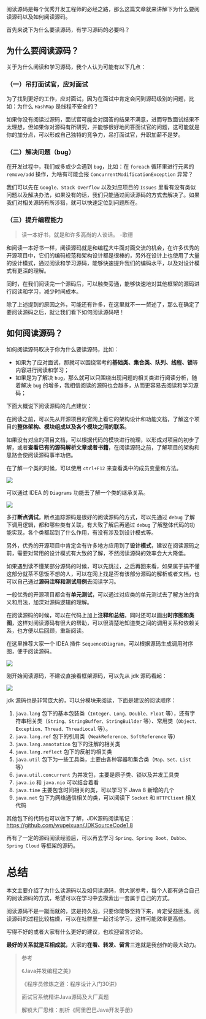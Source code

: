 阅读源码是每个优秀开发工程师的必经之路，那么这篇文章就来讲解下为什么要阅读源码以及如何阅读源码。

首先来说下为什么要读源码，有学习源码的必要吗？

## 为什么要阅读源码？

关于为什么阅读和学习源码，我个人认为可能有以下几点：

### （一）吊打面试官，应对面试

为了找到更好的工作，应对面试，因为在面试中肯定会问到源码级别的问题，比如：为什么 `HashMap` 是线程不安全的？

如果你没有阅读过源码，面试官可能会对回答的结果不满意，进而导致面试结果不太理想，但如果你对源码有所研究，并能够很好地问答面试官的问题，这可能就是你的加分点，可以形成自己独特的竞争力，吊打面试官，升职加薪不是梦。

### （二）解决问题（bug）

在开发过程中，我们或多或少会遇到 `bug`，比如：在 `foreach` 循环里进行元素的 `remove/add` 操作，为啥有可能会报 `ConcurrentModificationException` 异常？

我们可以先在 `Google、Stack Overflow` 以及对应项目的 `Issues` 里看有没有类似问题以及解决办法，如果没有的话，我们只能通过阅读源码的方式去解决了。如果我们对相关源码有所涉猎，就可以快速定位到问题所在。

### （三）提升编程能力

> 读一本好书，就是和许多高尚的人谈话。 -歌德

和阅读一本好书一样，阅读源码就是和编程大牛面对面交流的机会，在许多优秀的开源项目中，它们的编码规范和架构设计都是很棒的，另外在设计上也使用了大量的设计模式，通过阅读和学习源码，能够快速提升我们的编码水平，以及对设计模式有更深的理解。

同时，在我们阅读完一个源码后，可以触类旁通，能够快速地对其他框架的源码进行阅读和学习，减少时间成本。

除了上述提到的原因之外，可能还有许多，在这里就不一一赘述了，那么在确定了要阅读源码之后，就让我们看下如何阅读源码吧！

## 如何阅读源码？

如何阅读源码取决于你为什么要读源码，比如：

- 如果为了应对面试，那就可以围绕常考的**基础类、集合类、队列、线程、锁**等内容进行阅读和学习；
- 如果是为了解决 `bug`，那么就可以只围绕出现问题的相关类进行阅读分析，随着解决 `bug` 的增多，我相信阅读的源码也会越多，从而更容易去阅读和学习源码；

下面大概说下阅读源码的几点建议：

在阅读之前，可以先从开源项目的官网上看它的架构设计和功能文档，了解这个项目的**整体架构、模块组成以及各个模块之间的联系**。

如果没有对应的项目文档，可以根据代码的模块进行梳理，以形成对项目的初步了解，或者**查看已有的源码解析文章或者书籍**，在阅读源码之前，了解项目的架构和思路会使阅读源码事半功倍。

在了解一个类的时候，可以使用 `ctrl+F12` 来查看类中的成员变量和方法。

![](https://img-blog.csdnimg.cn/20200425220521572.png)

可以通过 IDEA 的 `Diagrams` 功能去了解一个类的继承关系。

![](https://img-blog.csdnimg.cn/20200425223133493.png)

多打**断点调试**，断点追踪源码是很好的阅读源码的方式，可以先通过 `debug` 了解下调用逻辑，都和哪些类有关联，有大致了解后再通过 `debug` 了解整体代码的功能实现，各个类都起到了什么作用，有没有涉及到设计模式等。

另外，优秀的开源项目中肯定会有许多地方应用到了**设计模式**，建议在阅读源码之前，需要对常用的设计模式有大致的了解，不然阅读源码的效率会大大降低。

如果遇到读不懂某部分源码的时候，可以先跳过，之后再回来看，如果属于搞不懂这部分就茶不思饭不想的人，可以在网上找是否有该部分源码的解析或者文档，也可以自己通过**源码注释和测试用例**去阅读学习。

一般优秀的开源项目都会有**单元测试**，可以通过对应类的单元测试去了解方法的含义和用法，加深对源码逻辑的理解。

在阅读源码的时候，可以在代码上加上**注释和总结**，同时还可以画出**时序图和类图**，这样对阅读源码有很大的帮助，可以很清楚地知道类之间的调用关系和依赖关系，也方便以后回顾，重新阅读。

在这里推荐大家一个 IDEA 插件 `SequenceDiagram`，可以根据源码生成调用时序图，便于阅读源码。 

![](https://img-blog.csdnimg.cn/20200425212647983.png)

刚开始阅读源码，不建议直接看框架源码，可以先从 jdk 源码看起：

![](https://img-blog.csdnimg.cn/20200425233945409.png)

jdk 源码也是非常庞大的，可以分模块来阅读，下面是建议的阅读顺序：

1. `java.lang` 包下的基本包装类（`Integer、Long、Double、Float` 等），还有字符串相关类（`String、StringBuffer、StringBuilder` 等）、常用类（`Object、Exception、Thread、ThreadLocal` 等）。
2. `java.lang.ref` 包下的引用类（`WeakReference、SoftReference` 等）
3. `java.lang.annotation` 包下的注解的相关类
4. `java.lang.reflect` 包下的反射的相关类
5. `java.util` 包下为一些工具类，主要由各种容器和集合类（`Map、Set、List` 等）
6. `java.util.concurrent` 为并发包，主要是原子类、锁以及并发工具类
7. `java.io` 和 `java.nio` 可以结合着看
8. `java.time` 主要包含时间相关的类，可以学习下 Java 8 新增的几个
9. `java.net` 包下为网络通信相关的类，可以阅读下 `Socket` 和 `HTTPClient` 相关代码

其他包下的代码也可以做下了解，JDK源码阅读笔记：https://github.com/wupeixuan/JDKSourceCode1.8

再有了一定的源码阅读经验后，可以再去学习 `Spring、Spring Boot、Dubbo、Spring Cloud` 等框架的源码。

# 总结

本文主要介绍了为什么读源码以及如何读源码，供大家参考，每个人都有适合自己的阅读源码的方式，希望可以在学习中去摸索出一套属于自己的方式。

阅读源码不是一蹴而就的，这是持久战，只要你能够坚持下来，肯定受益匪浅。阅读源码的过程比较枯燥，可以在社群里一起讨论学习，这样可能效率更高些。

写得不好的或者大家有什么更好的建议，也欢迎留言讨论。

**最好的关系就是互相成就**，大家的**在看、转发、留言**三连就是我创作的最大动力。

> 参考
>
> 《Java并发编程之美》
>
> 《程序员修炼之道：程序设计入门30讲》
>
> 面试官系统精讲Java源码及大厂真题
>
> 解锁大厂思维：剖析《阿里巴巴Java开发手册》